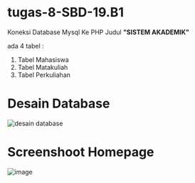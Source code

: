 # tugas-8-SBD-19.B1

Koneksi Database Mysql Ke PHP Judul <b>"SISTEM AKADEMIK"</b>
<p> ada 4 tabel : </p>

1. Tabel Mahasiswa
2. Tabel Matakuliah
3. Tabel Perkuliahan


<h1><b>Desain Database</b></h1>

![desain database](https://user-images.githubusercontent.com/85074523/120114003-05841580-c132-11eb-9ac6-d61510b8c391.JPG)


<h1><b>Screenshoot Homepage</b></h1>

![image](https://user-images.githubusercontent.com/85074523/120114111-70355100-c132-11eb-91af-213c47e2927b.png)
